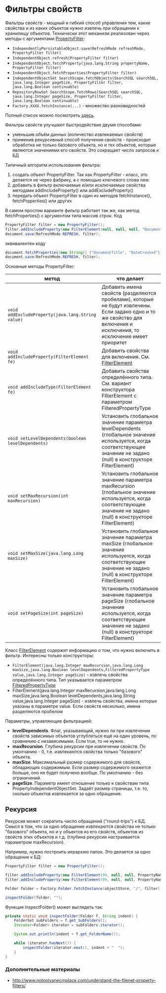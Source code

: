 # Фильтры свойств

Фильтры свойств - мощный и гибкий способ управления тем, какие свойства и из каких объектов нужно извлечь при обращении к хранилищу объектов. Технически этот механизм реализован через методы с аргументами [PropertyFilter](https://www.ibm.com/support/knowledgecenter/en/SSNW2F_5.1.0/com.ibm.p8.ce.dev.java.doc/com/filenet/api/property/PropertyFilter.html):

* `IndependentlyPersistableObject.save(RefreshMode refreshMode, PropertyFilter filter)`
* `IndependentObject.refresh(PropertyFilter filter)`
* `IndependentObject.fetchProperty(java.lang.String propertyName, PropertyFilter filter)`
* `IndependentObject.fetchProperties(PropertyFilter filter)`
* `IndependentObjectSet SearchScope.fetchObjects(SearchSQL searchSQL, java.lang.Integer pageSize, PropertyFilter filter, java.lang.Boolean continuable)`
* `RepositoryRowSet SearchScope.fetchRows(SearchSQL searchSQL, java.lang.Integer pageSize, PropertyFilter filter, java.lang.Boolean continuable)`
* `Factory.XXXX.fetchInstance(...)` - множество разновидностей

Полный список можно посмотреть [здесь](https://www.ibm.com/support/knowledgecenter/SSNW2F_5.2.1/com.ibm.p8.ce.dev.java.doc/com/filenet/api/property/class-use/PropertyFilter.html).

Фильтры свойств улучшают быстродействие двумя способами:
* уменьшив объём данных (количество извлекаемых свойств)
* применив рекурсивный способ получения свойств - происходит обработка не только базового объекта, но и тех объектов, которые являются значениями его свойств. Это сокращает число запросов к БД

Типичный алгоритм использования фильтра:

1. создать объект PropertyFilter. Так как PropertyFilter - класс, это делается не через фабрику, а с помощью ключевого слова new.
2. добавить в фильтр включаемые и/или исключаемые свойства методами addIncludeProperty() или addExcludeProperty()
3. передать объект PropertyFilter в один из методов fetchInstance(), fetchPrpperties() или других

В самом простом варианте фильтр работает так же, как метод fetchProperties() с аргументом типа массив строк. Код

```java
PropertyFilter filter = new PropertyFilter();
filter.addIncludeProperty(new FilterElement(null, null, null, "DocumentTitle DateCreated", null));
document.save(RefreshMode.REFRESH, filter);
```

эквивалентен коду

```java
document.fetchProperties(new String[] {"DocumentTitle", "DateCreated"});
document.save(RefreshMode.REFRESH, filter);
```

Основные методы PropertyFilter:

метод | что делает
------------ | -------------
`void addExcludeProperty(java.lang.String value)`|Добавить имена свойств (разделяются пробелами), которые не будут извлечены. Если задано одно и то же свойство для включения и исключения, то исключение имеет приоритет
`void addIncludeProperty(FilterElement fe)`|Добавить свойства для включения. См. [FilterElement](https://www.ibm.com/support/knowledgecenter/SSNW2F_5.1.0/com.ibm.p8.ce.dev.java.doc/com/filenet/api/property/FilterElement.html)
`void addIncludeType(FilterElement fe)`|Добавить свойства определённого типа. См. вариант конструктора FIlterElement с параметром FilteredPropertyType
`void setLevelDependents(boolean levelDependents)`|Установить глобальное значение параметра levelDependents (глобальное значение используется, когда соответствующее значение не задано (null) в конструкторе FilterElement)
`void setMaxRecursion(int maxRecursion)`|Установить глобальное значение параметра maxRecursion (глобальное значение используется, когда соответствующее значение не задано (null) в конструкторе FilterElement)
`void setMaxSize(java.lang.Long maxSize)`|Установить глобальное значение параметра maxSize (глобальное значение используется, когда соответствующее значение не задано (null) в конструкторе FilterElement)
`void setPageSize(int pageSize)`|Установить глобальное значение параметра pageSize (глобальное значение используется, когда соответствующее значение не задано (null) в конструкторе FilterElement)

Класс [FilterElement](https://www.ibm.com/support/knowledgecenter/SSNW2F_5.1.0/com.ibm.p8.ce.dev.java.doc/com/filenet/api/property/FilterElement.html) содержит информацию о том, что нужно включить в фильтр. Интересны только конструкторы:

* `FilterElement(java.lang.Integer maxRecursion,java.lang.Long maxSize,java.lang.Boolean levelDependents,FilteredPropertyType value,java.lang.Integer pageSize)` - извлечь свойства определённого типа. Тип указывается параметром [FilteredPropertyType](https://www.ibm.com/support/knowledgecenter/en/SSNW2F_5.1.0/com.ibm.p8.ce.dev.java.doc/com/filenet/api/constants/FilteredPropertyType.html)
* FilterElement(java.lang.Integer maxRecursion,java.lang.Long maxSize,java.lang.Boolean levelDependents,java.lang.String value,java.lang.Integer pageSize) - извлечь свойства, имена которых указаны в параметре value. Если свойств несколько, имена разделяются пробелом

Параметры, управляющие фильтрацией:

* **levelDependents**. Флаг, указывающий, нужно ли при извлечении свойств зависимых объектов углубляться ещё на один уровень, по сравнению с независимыми. Если true, то не нужно.
* **maxRecursion**. Глубина рекурсии при извлечении свойств. По умолчанию - 0, т.е. извлекаются свойства только "базового" объекта.
* **maxSize**. Максимальный размер содержимого для свойств, обладающих содержимым. Если размер содержимого окажется больше, оно не будет получено вообще. По умолчанию - без ограничений.
* **pageSize**. Параметр имеет отношение только к свойствам типа PropertyIndependentObjectSet. Задаёт размер страницы, т.е. то, сколько объектов извлекается за одно обращение.

## Рекурсия

Рекурсия может сократить число обращений ("round-trips") к БД. Смысл в том, что за одно обращение извлекаются свойства не только "базового" объекта, но и у объектов из его свойств, объектов из свойств этих объектов и т.д. (глубина рекурсии настраивается параметром maxRecursion).

Например, нужно построить иерархию папок. Это делается за одно обращение к БД:

```java
PropertyFilter filter = new PropertyFilter();

filter.addIncludeProperty(new FilterElement(99, null, null, PropertyNames.FOLDER_NAME, null));
filter.addIncludeProperty(new FilterElement(99, null, null, PropertyNames.SUB_FOLDERS, null));

Folder folder = Factory.Folder.fetchInstance(objectStore, "/", filter);

inspectFolder(folder, "");
```

Функция inspectFolder() может выглядеть так:

```java
private static void inspectFolder(Folder f, String indent) {
    FolderSet subFolders = f.get_SubFolders();
    Iterator<Folder> iterator = subFolders.iterator();

    System.out.println(indent + f.get_FolderName());

    while (iterator.hasNext()) {
        inspectFolder(iterator.next(), indent + "  ");
    }
}
```

### Дополнительные материалы

* http://www.notonlyanecmplace.com/understand-the-filenet-property-filters/

